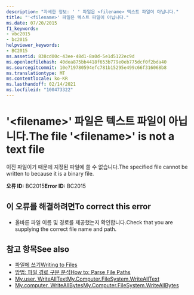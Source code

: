 ```yaml
---
description: "자세한 정보: ' ' 파일은 <filename> 텍스트 파일이 아닙니다."
title: "'<filename>' 파일은 텍스트 파일이 아닙니다."
ms.date: 07/20/2015
f1_keywords:
- vbc2015
- bc2015
helpviewer_keywords:
- BC2015
ms.assetid: 838cd00c-43ee-48d1-8a0d-5e1d5122ec9d
ms.openlocfilehash: 40dea875bb4418f653b779e0eb775dcf0f2bda40
ms.sourcegitcommit: 10e719780594efc781b15295e499c66f316068b8
ms.translationtype: MT
ms.contentlocale: ko-KR
ms.lasthandoff: 02/14/2021
ms.locfileid: "100473322"
---
```

# <a name="the-file-filename-is-not-a-text-file"></a><span data-ttu-id="d303a-103">'\<filename>' 파일은 텍스트 파일이 아닙니다.</span><span class="sxs-lookup"><span data-stu-id="d303a-103">The file '\<filename>' is not a text file</span></span>

<span data-ttu-id="d303a-104">이진 파일이기 때문에 지정된 파일에 쓸 수 없습니다.</span><span class="sxs-lookup"><span data-stu-id="d303a-104">The specified file cannot be written to because it is a binary file.</span></span>  
  
 <span data-ttu-id="d303a-105">**오류 ID:** BC2015</span><span class="sxs-lookup"><span data-stu-id="d303a-105">**Error ID:** BC2015</span></span>  
  
## <a name="to-correct-this-error"></a><span data-ttu-id="d303a-106">이 오류를 해결하려면</span><span class="sxs-lookup"><span data-stu-id="d303a-106">To correct this error</span></span>  
  
- <span data-ttu-id="d303a-107">올바른 파일 이름 및 경로를 제공했는지 확인합니다.</span><span class="sxs-lookup"><span data-stu-id="d303a-107">Check that you are supplying the correct file name and path.</span></span>  
  
## <a name="see-also"></a><span data-ttu-id="d303a-108">참고 항목</span><span class="sxs-lookup"><span data-stu-id="d303a-108">See also</span></span>

- [<span data-ttu-id="d303a-109">파일에 쓰기</span><span class="sxs-lookup"><span data-stu-id="d303a-109">Writing to Files</span></span>](../developing-apps/programming/drives-directories-files/writing-to-files.md)
- [<span data-ttu-id="d303a-110">방법: 파일 경로 구문 분석</span><span class="sxs-lookup"><span data-stu-id="d303a-110">How to: Parse File Paths</span></span>](../developing-apps/programming/drives-directories-files/how-to-parse-file-paths.md)
- [<span data-ttu-id="d303a-111">My.user. WriteAllText</span><span class="sxs-lookup"><span data-stu-id="d303a-111">My.Computer.FileSystem.WriteAllText</span></span>](xref:Microsoft.VisualBasic.FileIO.FileSystem.WriteAllText%2A)
- [<span data-ttu-id="d303a-112">My.computer. WriteAllBytes</span><span class="sxs-lookup"><span data-stu-id="d303a-112">My.Computer.FileSystem.WriteAllBytes</span></span>](xref:Microsoft.VisualBasic.MyServices.FileSystemProxy.WriteAllBytes%2A)
